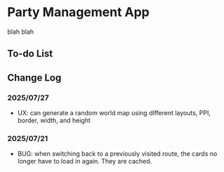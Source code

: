 <!-- @format -->

# Party Management App

blah blah

## To-do List

## Change Log

### 2025/07/27

- UX: can generate a random world map using different layouts, PPI, border, width, and height

### 2025/07/21

- BUG: when switching back to a previously visited route, the cards no longer have to load in again. They are cached.
